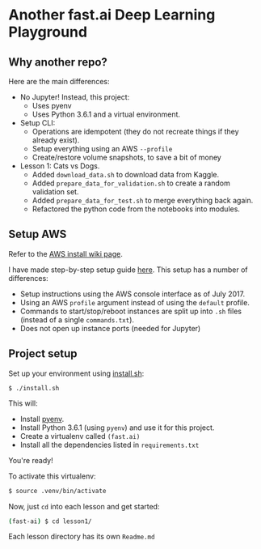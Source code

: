 # Another fast.ai Deep Learning Playground

## Why another repo?

Here are the main differences:
* No Jupyter! Instead, this project:
    * Uses pyenv
    * Uses Python 3.6.1 and a virtual environment.
* Setup CLI:
    * Operations are idempotent (they do not recreate things if they already exist).
    * Setup everything using an AWS `--profile`
    * Create/restore volume snapshots, to save a bit of money
* Lesson 1: Cats vs Dogs.
    * Added `download_data.sh` to download data from Kaggle.
    * Added `prepare_data_for_validation.sh` to create a random validation set.
    * Added `prepare_data_for_test.sh` to merge everything back again.
    * Refactored the python code from the notebooks into modules.

## Setup AWS

Refer to the [AWS install wiki page](http://wiki.fast.ai/index.php/AWS_install).

I have made step-by-step setup guide [here](setup/Readme.md). This setup has a number of differences:
* Setup instructions using the AWS console interface as of July 2017.
* Using an AWS `profile` argument instead of using the `default` profile.
* Commands to start/stop/reboot instances are split up into `.sh` files (instead of a single `commands.txt`).
* Does not open up instance ports (needed for Jupyter)


## Project setup

Set up your environment using [install.sh](install.sh):

```
$ ./install.sh
```

This will:
* Install [pyenv](https://github.com/pyenv/pyenv).
* Install Python 3.6.1 (using `pyenv`) and use it for this project.
* Create a virtualenv called `(fast.ai)`
* Install all the dependencies listed in `requirements.txt`

You're ready!

To activate this virtualenv:

```bash
$ source .venv/bin/activate
```

Now, just `cd` into each lesson and get started:

```bash
(fast-ai) $ cd lesson1/
```

Each lesson directory has its own `Readme.md`
